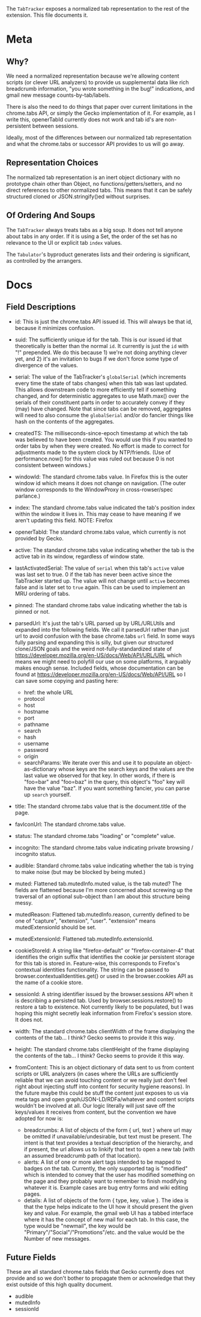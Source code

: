 The `TabTracker` exposes a normalized tab representation to the rest of the
extension.  This file documents it.

# Meta #

## Why? ##

We need a normalized representation because we're allowing content scripts (or
clever URL analyzers) to provide us supplemental data like rich breadcrumb
information, "you wrote something in the bug!" indications, and gmail new
message counts-by-tab/labels.

There is also the need to do things that paper over current limitations in the
chrome.tabs API, or simply the Gecko implementation of it.  For example, as I
write this, openerTabId currently does not work and tab id's are non-persistent
between sessions.

Ideally, most of the differences between our normalized tab representation and
what the chrome.tabs or successor API provides to us will go away.

## Representation Choices ##

The normalized tab representation is an inert object dictionary with no
prototype chain other than Object, no functions/getters/setters, and no direct
references to other normalized tabs.  This means that it can be safely
structured cloned or JSON.stringify()ed without surprises.

## Of Ordering And Soups ##

The `TabTracker` always treats tabs as a big soup.  It does not tell anyone
about tabs in any order.  If it is using a Set, the order of the set has no
relevance to the UI or explicit tab `index` values.

The `Tabulator`'s byproduct generates lists and their ordering is significant,
as controlled by the arrangers.

# Docs #

## Field Descriptions ##

- id: This is just the chrome.tabs API issued id.  This will always be that id,
  because it minimizes confusion.

- suid: The sufficiently unique id for the tab.  This is our issued id that
  theoretically is better than the normal `id`.  It currently is just the `id`
  with "!" prepended.  We do this because 1) we're not doing anything clever
  yet, and 2) it's an invitation to bugs if we don't force some type of
  divergence of the values.

- serial: The value of the TabTracker's `globalSerial` (which increments every
  time the state of tabs changes) when this tab was last updated.  This allows
  downstream code to more efficiently tell if something changed, and for
  deterministic aggregates to use Math.max() over the serials of their
  constituent parts in order to accurately convey if they (may) have changed.
  Note that since tabs can be removed, aggregates will need to also consume the
  `globalSerial` and/or do fancier things like hash on the contents of the
  aggregates.

- createdTS: The milliseconds-since-epoch timestamp at which the tab was
  believed to have been created.  You would use this if you wanted to order tabs
  by when they were created.  No effort is made to correct for adjustments made
  to the system clock by NTP/friends.  (Use of performance.now() for this value
  was ruled out because 0 is not consistent between windows.)

- windowId: The standard chrome.tabs value.  In Firefox this is the outer window
  id which means it does not change on navigation.  (The outer window
  corresponds to the WindowProxy in cross-rowser/spec parlance.)

- index: The standard chrome.tabs value indicated the tab's position index
  within the window it lives in.  This may cease to have meaning if we aren't
  updating this field.  NOTE: Firefox

- openerTabId: The standard chrome.tabs value, which currently is not provided
  by Gecko.

- active: The standard chrome.tabs value indicating whether the tab is the
  active tab in its window, regardless of window state.

- lastActivatedSerial: The value of `serial` when this tab's `active` value was
  last set to true.  0 if the tab has never been active since the TabTracker
  started up.  The value will not change until `active` becomes false and is
  later set to `true` again.  This can be used to implement an MRU ordering of
  tabs.

- pinned: The standard chrome.tabs value indicating whether the tab is pinned
  or not.

- parsedUrl: It's just the tab's URL parsed up by URL/URLUtils and expanded into
  the following fields.  We call it parsedUrl rather than just url to avoid
  confusion with the base chrome.tabs `url` field.  In some ways fully parsing
  and expanding this is silly, but given our structured clone/JSON goals and the
  weird not-fully-standardized state of
  https://developer.mozilla.org/en-US/docs/Web/API/URL/URL which means we might
  need to polyfill our use on some platforms, it arguably makes enough sense.
  Included fields, whose documentation can be found at
  https://developer.mozilla.org/en-US/docs/Web/API/URL so I can save some
  copying and pasting here:
  - href: the whole URL
  - protocol
  - host
  - hostname
  - port
  - pathname
  - search
  - hash
  - username
  - password
  - origin
  - searchParams: We iterate over this and use it to populate an
    object-as-dictionary whose keys are the search keys and the values are the
    last value we observed for that key.  In other words, if there is "foo=bar"
    and "foo=baz" in the query, this object's "foo" key will have the value
    "baz".  If you want something fancier, you can parse up `search` yourself.

- title: The standard chrome.tabs value that is the document.title of the page.

- favIconUrl: The standard chrome.tabs value.

- status: The standard chrome.tabs "loading" or "complete" value.

- incognito: The standard chrome.tabs value indicating private browsing /
  incognito status.

- audible: Standard chrome.tabs value indicating whether the tab is trying to
  make noise (but may be blocked by being muted.)

- muted: Flattened tab.mutedInfo.muted value, is the tab muted?  The fields are
  flattened because I'm more concerned about screwing up the traversal of an
  optional sub-object than I am about this structure being messy.
- mutedReason: Flattened tab.mutedInfo.reason, currently defined to be one of
  "capture", "extension", "user".  "extension" means mutedExtensionId should be
  set.
- mutedExtensionId: Flattened tab.mutedInfo.extensionId.

- cookieStoreId: A string like "firefox-default" or "firefox-container-4" that
  identifies the origin suffix that identifies the cookie jar persistent storage
  for this tab is stored in.  Feature-wise, this corresponds to Firefox's
  contextual identities functionality.  The string  can be passed to
  browser.contextualIdentities.get() or used in the browser.cookies API as the
  name of a cookie store.

- sessionId: A string identifier issued by the browser.sessions API when it is
  describing a persisted tab.  Used by browser.sessions.restore() to restore a
  tab to existence.  Not currently likely to be populated, but I was hoping
  this might secretly leak information from Firefox's session store.  It does
  not.

- width: The standard chrome.tabs clientWidth of the frame displaying the
  contents of the tab... I think?  Gecko seems to provide it this way.

- height: The standard chrome.tabs clientHeight of the frame displaying the
  contents of the tab... I think?  Gecko seems to provide it this way.

- fromContent: This is an object dictionary of data sent to us from content
  scripts or URL analyzers (in cases where the URLs are sufficiently reliable
  that we can avoid touching content or we really just don't feel right about
  injecting stuff into content for security hygiene reasons).  In the future
  maybe this could be stuff the content just exposes to us via meta tags and
  open graph/JSON-LD/RDFa/whatever and content scripts wouldn't be involved at
  all.  Our logic literally will just save off the keys/values it receives from
  content, but the convention we have adopted for now is:
  - breadcrumbs: A list of objects of the form { url, text } where url may be
    omitted if unavailable/undesirable, but text must be present.  The intent
    is that text provides a textual description of the hierarchy, and if
    present, the url allows us to linkify that text to open a new tab (with an
    assumed breadcrumb path of that location).
  - alerts: A list of one or more alert tags intended to be mapped to badges
    on the tab.  Currently, the only supported tag is "modified" which is
    intended to convey that the user has modified something on the page and
    they probably want to remember to finish modifying whatever it is.  Example
    cases are bug entry forms and wiki editing pages.
  - details: A list of objects of the form { type, key, value }.  The idea is
    that the type helps indicate to the UI how it should present the given key
    and value.  For example, the gmail web UI has a tabbed interface where it
    has the concept of new mail for each tab.  In this case, the type would be
    "newmail", the key would be "Primary"/"Social"/"Promotions"/etc. and the
    value would be the Number of new messages.



## Future Fields ##

These are all standard chrome.tabs fields that Gecko currently does not provide
and so we don't bother to propagate them or acknowledge that they exist outside
of this high quality document.

- audible
- mutedInfo
- sessionId
